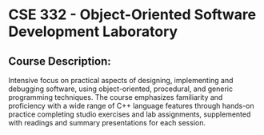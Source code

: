 # CSE 332 - Object-Oriented Software Development Laboratory 

## Course Description: 
Intensive focus on practical aspects of designing, implementing and debugging software, using object-oriented, procedural, and generic programming techniques. The course emphasizes familiarity and proficiency with a wide range of C++ language features through hands-on practice completing studio exercises and lab assignments, supplemented with readings and summary presentations for each session.
